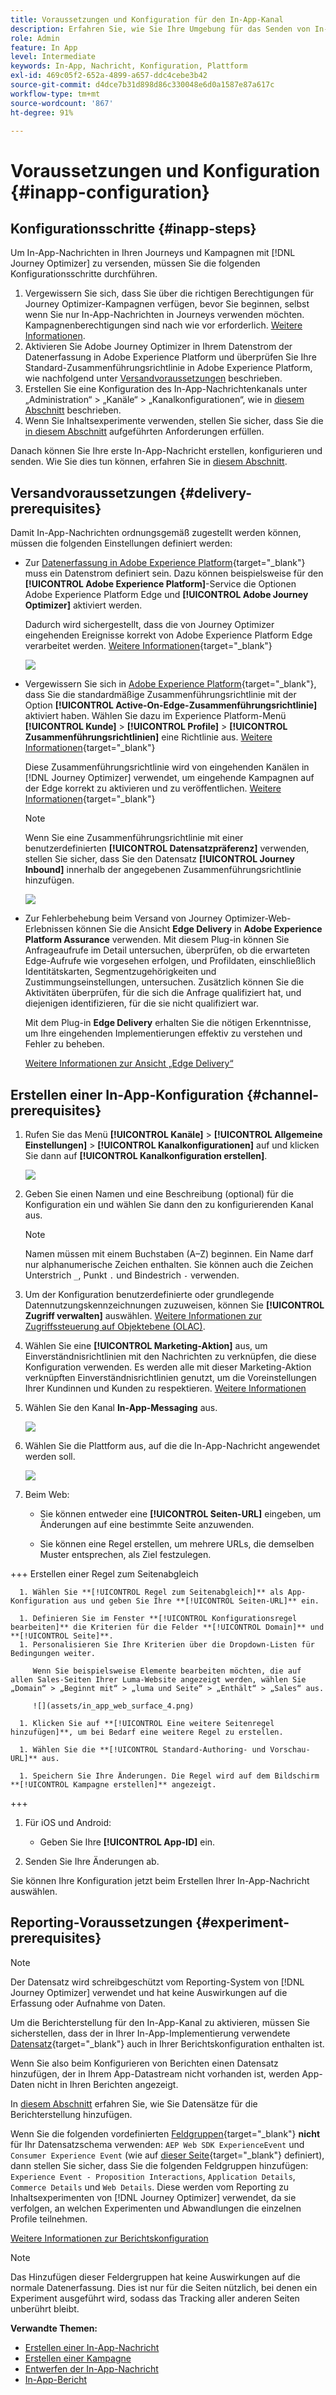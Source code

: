 ```yaml
---
title: Voraussetzungen und Konfiguration für den In-App-Kanal
description: Erfahren Sie, wie Sie Ihre Umgebung für das Senden von In-App-Nachrichten mit Journey Optimizer konfigurieren können
role: Admin
feature: In App
level: Intermediate
keywords: In-App, Nachricht, Konfiguration, Plattform
exl-id: 469c05f2-652a-4899-a657-ddc4cebe3b42
source-git-commit: d4dce7b31d898d86c330048e6d0a1587e87a617c
workflow-type: tm+mt
source-wordcount: '867'
ht-degree: 91%

---
```


# Voraussetzungen und Konfiguration {#inapp-configuration}

## Konfigurationsschritte {#inapp-steps}

Um In-App-Nachrichten in Ihren Journeys und Kampagnen mit [!DNL Journey Optimizer] zu versenden, müssen Sie die folgenden Konfigurationsschritte durchführen.

1. Vergewissern Sie sich, dass Sie über die richtigen Berechtigungen für Journey Optimizer-Kampagnen verfügen, bevor Sie beginnen, selbst wenn Sie nur In-App-Nachrichten in Journeys verwenden möchten. Kampagnenberechtigungen sind nach wie vor erforderlich. [Weitere Informationen](../campaigns/get-started-with-campaigns.md#campaign-prerequisites).
1. Aktivieren Sie Adobe Journey Optimizer in Ihrem Datenstrom der Datenerfassung in Adobe Experience Platform und überprüfen Sie Ihre Standard-Zusammenführungsrichtlinie in Adobe Experience Platform, wie nachfolgend unter [Versandvoraussetzungen](#delivery-prerequisites) beschrieben.
1. Erstellen Sie eine Konfiguration des In-App-Nachrichtenkanals unter „Administration“ > „Kanäle“ > „Kanalkonfigurationen“, wie in [diesem Abschnitt](#channel-prerequisites) beschrieben.
1. Wenn Sie Inhaltsexperimente verwenden, stellen Sie sicher, dass Sie die [in diesem Abschnitt](#experiment-prerequisite) aufgeführten Anforderungen erfüllen.

Danach können Sie Ihre erste In-App-Nachricht erstellen, konfigurieren und senden. Wie Sie dies tun können, erfahren Sie in [diesem Abschnitt](create-in-app.md).

## Versandvoraussetzungen {#delivery-prerequisites}

Damit In-App-Nachrichten ordnungsgemäß zugestellt werden können, müssen die folgenden Einstellungen definiert werden:

* Zur [Datenerfassung in Adobe Experience Platform](https://experienceleague.adobe.com/docs/experience-platform/edge/datastreams/overview.html?lang=de){target="_blank"} muss ein Datenstrom definiert sein. Dazu können beispielsweise für den **[!UICONTROL Adobe Experience Platform]**-Service die Optionen Adobe Experience Platform Edge und **[!UICONTROL Adobe Journey Optimizer]** aktiviert werden.

  Dadurch wird sichergestellt, dass die von Journey Optimizer eingehenden Ereignisse korrekt von Adobe Experience Platform Edge verarbeitet werden. [Weitere Informationen](https://experienceleague.adobe.com/docs/experience-platform/edge/datastreams/configure.html?lang=de){target="_blank"}

  ![](assets/inapp_config_6.png)

* Vergewissern Sie sich in [Adobe Experience Platform](https://experienceleague.adobe.com/docs/experience-platform/profile/home.html?lang=de){target="_blank"}, dass Sie die standardmäßige Zusammenführungsrichtlinie mit der Option **[!UICONTROL Active-On-Edge-Zusammenführungsrichtlinie]** aktiviert haben. Wählen Sie dazu im Experience Platform-Menü **[!UICONTROL Kunde]** > **[!UICONTROL Profile]** > **[!UICONTROL Zusammenführungsrichtlinien]** eine Richtlinie aus. [Weitere Informationen](https://experienceleague.adobe.com/docs/experience-platform/profile/merge-policies/ui-guide.html?lang=de#configure){target="_blank"}

  Diese Zusammenführungsrichtlinie wird von eingehenden Kanälen in [!DNL Journey Optimizer] verwendet, um eingehende Kampagnen auf der Edge korrekt zu aktivieren und zu veröffentlichen. [Weitere Informationen](https://experienceleague.adobe.com/docs/experience-platform/profile/merge-policies/ui-guide.html?lang=de){target="_blank"}

  >[!NOTE]
  >
  >Wenn Sie eine Zusammenführungsrichtlinie mit einer benutzerdefinierten **[!UICONTROL Datensatzpräferenz]** verwenden, stellen Sie sicher, dass Sie den Datensatz **[!UICONTROL Journey Inbound]** innerhalb der angegebenen Zusammenführungsrichtlinie hinzufügen.

  ![](assets/inapp_config_8.png)

* Zur Fehlerbehebung beim Versand von Journey Optimizer-Web-Erlebnissen können Sie die Ansicht **Edge Delivery** in **Adobe Experience Platform Assurance** verwenden. Mit diesem Plug-in können Sie Anfrageaufrufe im Detail untersuchen, überprüfen, ob die erwarteten Edge-Aufrufe wie vorgesehen erfolgen, und Profildaten, einschließlich Identitätskarten, Segmentzugehörigkeiten und Zustimmungseinstellungen, untersuchen. Zusätzlich können Sie die Aktivitäten überprüfen, für die sich die Anfrage qualifiziert hat, und diejenigen identifizieren, für die sie nicht qualifiziert war.

  Mit dem Plug-in **Edge Delivery** erhalten Sie die nötigen Erkenntnisse, um Ihre eingehenden Implementierungen effektiv zu verstehen und Fehler zu beheben.

  [Weitere Informationen zur Ansicht „Edge Delivery“](https://experienceleague.adobe.com/de/docs/experience-platform/assurance/view/edge-delivery)

## Erstellen einer In-App-Konfiguration {#channel-prerequisites}

1. Rufen Sie das Menü **[!UICONTROL Kanäle]** > **[!UICONTROL Allgemeine Einstellungen]** > **[!UICONTROL Kanalkonfigurationen]** auf und klicken Sie dann auf **[!UICONTROL Kanalkonfiguration erstellen]**.

   ![](assets/inapp_config_1.png)

1. Geben Sie einen Namen und eine Beschreibung (optional) für die Konfiguration ein und wählen Sie dann den zu konfigurierenden Kanal aus.

   >[!NOTE]
   >
   > Namen müssen mit einem Buchstaben (A–Z) beginnen. Ein Name darf nur alphanumerische Zeichen enthalten. Sie können auch die Zeichen Unterstrich `_`, Punkt `.` und Bindestrich `-` verwenden.

1. Um der Konfiguration benutzerdefinierte oder grundlegende Datennutzungskennzeichnungen zuzuweisen, können Sie **[!UICONTROL Zugriff verwalten]** auswählen. [Weitere Informationen zur Zugriffssteuerung auf Objektebene (OLAC)](../administration/object-based-access.md).

1. Wählen Sie eine **[!UICONTROL Marketing-Aktion]** aus, um Einverständnisrichtlinien mit den Nachrichten zu verknüpfen, die diese Konfiguration verwenden. Es werden alle mit dieser Marketing-Aktion verknüpften Einverständnisrichtlinien genutzt, um die Voreinstellungen Ihrer Kundinnen und Kunden zu respektieren. [Weitere Informationen](../action/consent.md#surface-marketing-actions)

1. Wählen Sie den Kanal **In-App-Messaging** aus.

   ![](assets/inapp_config_9.png)

1. Wählen Sie die Plattform aus, auf die die In-App-Nachricht angewendet werden soll.

   ![](assets/inapp_config_10.png)

1. Beim Web:

   * Sie können entweder eine **[!UICONTROL Seiten-URL]** eingeben, um Änderungen auf eine bestimmte Seite anzuwenden.

   * Sie können eine Regel erstellen, um mehrere URLs, die demselben Muster entsprechen, als Ziel festzulegen.

+++ Erstellen einer Regel zum Seitenabgleich

      1. Wählen Sie **[!UICONTROL Regel zum Seitenabgleich]** als App-Konfiguration aus und geben Sie Ihre **[!UICONTROL Seiten-URL]** ein.

      1. Definieren Sie im Fenster **[!UICONTROL Konfigurationsregel bearbeiten]** die Kriterien für die Felder **[!UICONTROL Domain]** und **[!UICONTROL Seite]**.
      1. Personalisieren Sie Ihre Kriterien über die Dropdown-Listen für Bedingungen weiter.

         Wenn Sie beispielsweise Elemente bearbeiten möchten, die auf allen Sales-Seiten Ihrer Luma-Website angezeigt werden, wählen Sie „Domain“ > „Beginnt mit“ > „luma und Seite“ > „Enthält“ > „Sales“ aus.

         ![](assets/in_app_web_surface_4.png)

      1. Klicken Sie auf **[!UICONTROL Eine weitere Seitenregel hinzufügen]**, um bei Bedarf eine weitere Regel zu erstellen.

      1. Wählen Sie die **[!UICONTROL Standard-Authoring- und Vorschau-URL]** aus.

      1. Speichern Sie Ihre Änderungen. Die Regel wird auf dem Bildschirm **[!UICONTROL Kampagne erstellen]** angezeigt.

+++

1. Für iOS und Android:

   * Geben Sie Ihre **[!UICONTROL App-ID]** ein.

1. Senden Sie Ihre Änderungen ab.

Sie können Ihre Konfiguration jetzt beim Erstellen Ihrer In-App-Nachricht auswählen.

## Reporting-Voraussetzungen {#experiment-prerequisites}

>[!NOTE]
>
>Der Datensatz wird schreibgeschützt vom Reporting-System von [!DNL Journey Optimizer] verwendet und hat keine Auswirkungen auf die Erfassung oder Aufnahme von Daten.

Um die Berichterstellung für den In-App-Kanal zu aktivieren, müssen Sie sicherstellen, dass der in Ihrer In-App-Implementierung verwendete [Datensatz](https://experienceleague.adobe.com/docs/experience-platform/datastreams/overview.html?lang=de){target="_blank"} auch in Ihrer Berichtskonfiguration enthalten ist.[](../data/get-started-datasets.md)

Wenn Sie also beim Konfigurieren von Berichten einen Datensatz hinzufügen, der in Ihrem App-Datastream nicht vorhanden ist, werden App-Daten nicht in Ihren Berichten angezeigt.

In [diesem Abschnitt](../reports/reporting-configuration.md#add-datasets) erfahren Sie, wie Sie Datensätze für die Berichterstellung hinzufügen.

Wenn Sie die folgenden vordefinierten [Feldgruppen](https://experienceleague.adobe.com/docs/experience-platform/xdm/tutorials/create-schema-ui.html?lang=de#field-group){target="_blank"} **nicht** für Ihr Datensatzschema verwenden: `AEP Web SDK ExperienceEvent` und `Consumer Experience Event` (wie auf [dieser Seite](https://experienceleague.adobe.com/docs/platform-learn/implement-web-sdk/initial-configuration/configure-schemas.html?lang=de#add-field-groups){target="_blank"} definiert), dann stellen Sie sicher, dass Sie die folgenden Feldgruppen hinzufügen: `Experience Event - Proposition Interactions`, `Application Details`, `Commerce Details` und `Web Details`. Diese werden vom Reporting zu Inhaltsexperimenten von [!DNL Journey Optimizer] verwendet, da sie verfolgen, an welchen Experimenten und Abwandlungen die einzelnen Profile teilnehmen.

[Weitere Informationen zur Berichtskonfiguration](../reports/reporting-configuration.md)

>[!NOTE]
>
>Das Hinzufügen dieser Feldergruppen hat keine Auswirkungen auf die normale Datenerfassung. Dies ist nur für die Seiten nützlich, bei denen ein Experiment ausgeführt wird, sodass das Tracking aller anderen Seiten unberührt bleibt.

**Verwandte Themen:**

* [Erstellen einer In-App-Nachricht](create-in-app.md)
* [Erstellen einer Kampagne](../campaigns/create-campaign.md)
* [Entwerfen der In-App-Nachricht](design-in-app.md)
* [In-App-Bericht](../reports/campaign-global-report.md#inapp-report)

